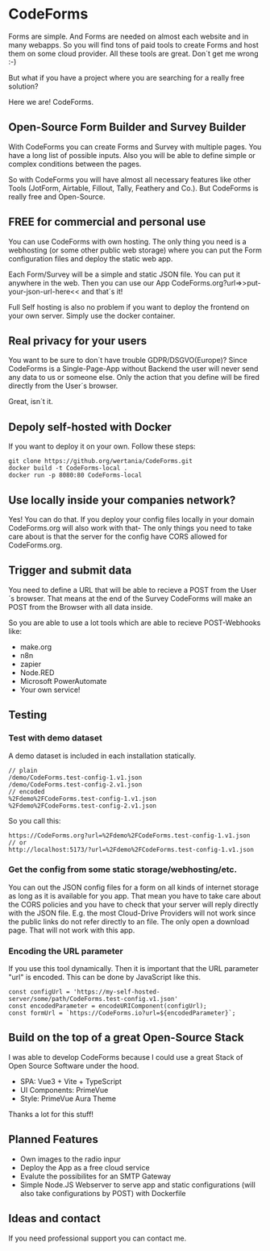 # CodeForms

Forms are simple. And Forms are needed on almost each website and in many webapps.
So you will find tons of paid tools to create Forms and host them on some cloud provider.
All these tools are great. Don´t get me wrong :-)

But what if you have a project where you are searching for a really free solution?

Here we are! CodeForms.

## Open-Source Form Builder and Survey Builder

With CodeForms you can create Forms and Survey with multiple pages. You have a long list of possible inputs.
Also you will be able to define simple or complex conditions between the pages.

So with CodeForms you will have almost all necessary features like other Tools (JotForm, Airtable, Fillout, Tally, Feathery and Co.).
But CodeForms is really free and Open-Source.

## FREE for commercial and personal use

You can use CodeForms with own hosting. The only thing you need is a webhosting (or some other public web storage) where you can put the Form configuration files and deploy the static web app.

Each Form/Survey will be a simple and static JSON file. You can put it anywhere in the web.
Then you can use our App CodeForms.org?url=>>put-your-json-url-here<< and that´s it!

Full Self hosting is also no problem if you want to deploy the frontend on your own server. Simply use the docker container.

## Real privacy for your users

You want to be sure to don´t have trouble GDPR/DSGVO(Europe)?
Since CodeForms is a Single-Page-App without Backend the user will never send any data to us or someone else.
Only the action that you define will be fired directly from the User´s browser.

Great, isn´t it.

## Depoly self-hosted with Docker

If you want to deploy it on your own. Follow these steps:

```
git clone https://github.org/wertania/CodeForms.git
docker build -t CodeForms-local .
docker run -p 8080:80 CodeForms-local
```

## Use locally inside your companies network?

Yes! You can do that. If you deploy your config files locally in your domain CodeForms.org will also work with that-
The only things you need to take care about is that the server for the config have CORS allowed for CodeForms.org.

## Trigger and submit data

You need to define a URL that will be able to recieve a POST from the User´s browser.
That means at the end of the Survey CodeForms will make an POST from the Browser with all data inside.

So you are able to use a lot tools which are able to recieve POST-Webhooks like:
- make.org
- n8n
- zapier
- Node.RED
- Microsoft PowerAutomate
- Your own service!

## Testing

### Test with demo dataset

A demo dataset is included in each installation statically.

```
// plain
/demo/CodeForms.test-config-1.v1.json
/demo/CodeForms.test-config-2.v1.json
// encoded
%2Fdemo%2FCodeForms.test-config-1.v1.json
%2Fdemo%2FCodeForms.test-config-2.v1.json
```

So you call this:
```
https://CodeForms.org?url=%2Fdemo%2FCodeForms.test-config-1.v1.json
// or
http://localhost:5173/?url=%2Fdemo%2FCodeForms.test-config-1.v1.json
```

### Get the config from some static storage/webhosting/etc.

You can out the JSON config files for a form on all kinds of internet storage as long as it is available for you app.
That mean you have to take care about the CORS policies and you have to check that your server will reply directly with the JSON file.
E.g. the most Cloud-Drive Providers will not work since the public links do not refer directly to an file. The only open a download page.
That will not work with this app.

### Encoding the URL parameter

If you use this tool dynamically. Then it is important that the URL parameter "url" is encoded.
This can be done by JavaScript like this.

```
const configUrl = 'https://my-self-hosted-server/some/path/CodeForms.test-config.v1.json'
const encodedParameter = encodeURIComponent(configUrl);
const formUrl = `https://CodeForms.io?url=${encodedParameter}`;
```

## Build on the top of a great Open-Source Stack

I was able to develop CodeForms because I could use a great Stack of Open Source Software under the hood.

- SPA: Vue3 + Vite + TypeScript
- UI Components: PrimeVue
- Style: PrimeVue Aura Theme

Thanks a lot for this stuff!

## Planned Features

- Own images to the radio inpur
- Deploy the App as a free cloud service
- Evalute the possibilites for an SMTP Gateway
- Simple Node.JS Webserver to serve app and static configurations (will also take configurations by POST) with Dockerfile

## Ideas and contact

If you need professional support you can contact me.
